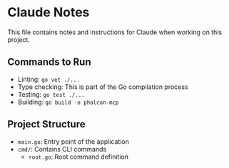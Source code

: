 # Claude Notes

This file contains notes and instructions for Claude when working on this project.

## Commands to Run

- Linting: `go vet ./...`
- Type checking: This is part of the Go compilation process
- Testing: `go test ./...`
- Building: `go build -o phalcon-mcp`

## Project Structure

- `main.go`: Entry point of the application
- `cmd/`: Contains CLI commands
  - `root.go`: Root command definition